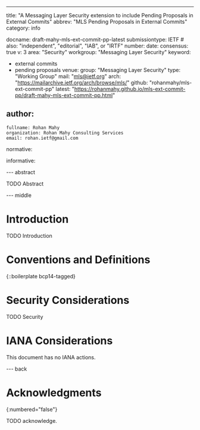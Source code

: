 ---
title: "A Messaging Layer Security extension to include Pending Proposals in External Commits"
abbrev: "MLS Pending Proposals in External Commits"
category: info

docname: draft-mahy-mls-ext-commit-pp-latest
submissiontype: IETF  # also: "independent", "editorial", "IAB", or "IRTF"
number:
date:
consensus: true
v: 3
area: "Security"
workgroup: "Messaging Layer Security"
keyword:
 - external commits
 - pending proposals
venue:
  group: "Messaging Layer Security"
  type: "Working Group"
  mail: "mls@ietf.org"
  arch: "https://mailarchive.ietf.org/arch/browse/mls/"
  github: "rohanmahy/mls-ext-commit-pp"
  latest: "https://rohanmahy.github.io/mls-ext-commit-pp/draft-mahy-mls-ext-commit-pp.html"

author:
 -
    fullname: Rohan Mahy
    organization: Rohan Mahy Consulting Services
    email: rohan.ietf@gmail.com

normative:

informative:


--- abstract

TODO Abstract


--- middle

# Introduction

TODO Introduction


# Conventions and Definitions

{::boilerplate bcp14-tagged}


# Security Considerations

TODO Security


# IANA Considerations

This document has no IANA actions.


--- back

# Acknowledgments
{:numbered="false"}

TODO acknowledge.
